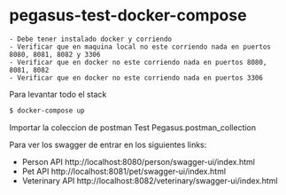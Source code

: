 # pegasus-test-docker-compose
```
- Debe tener instalado docker y corriendo
- Verificar que en maquina local no este corriendo nada en puertos 8080, 8081, 8082 y 3306
- Verificar que en docker no este corriendo nada en puertos 8080, 8081, 8082
- Verificar que en docker no este corriendo nada en puertos 3306
```



Para levantar todo el stack 
```sh
$ docker-compose up
```
Importar la coleccion de postman Test Pegasus.postman_collection

Para ver los swagger de entrar en los siguientes links:

- Person API http://localhost:8080/person/swagger-ui/index.html
- Pet API http://localhost:8081/pet/swagger-ui/index.html
- Veterinary API http://localhost:8082/veterinary/swagger-ui/index.html
